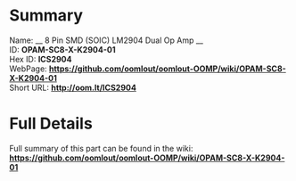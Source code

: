 
Summary
=================
  
Name: __ 8 Pin SMD (SOIC) LM2904 Dual Op Amp __    
ID: __OPAM-SC8-X-K2904-01__   
Hex ID: __ICS2904__   
WebPage: __https://github.com/oomlout/oomlout-OOMP/wiki/OPAM-SC8-X-K2904-01__   
Short URL: __http://oom.lt/ICS2904__   

Full Details
==========================
Full summary of this part can be found in the wiki:   
__https://github.com/oomlout/oomlout-OOMP/wiki/OPAM-SC8-X-K2904-01__    

